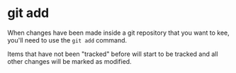 # git add

When changes have been made inside a git repository that you want to kee, you'll need to use the `git add` command.

Items that have not been "tracked" before will start to be tracked and all other changes will be marked as modified.